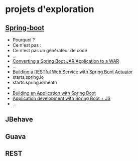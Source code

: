 # projets d'exploration

## [Spring-boot](http://projects.spring.io/spring-boot)
 - Pourquoi ?
 - Ce n'est pas :
  - Ce n'est pas un générateur de code
 - ...
- [Converting a Spring Boot JAR Application to a WAR](http://spring.io/guides/gs/convert-jar-to-war/)
 - ...
- [Building a RESTful Web Service with Spring Boot Actuator](http://spring.io/guides/gs/actuator-service/)
 - starts.spring.io
  - starts.spring.io/heath
  - ...
- [Building an Application with Spring Boot](http://spring.io/guides/gs/spring-boot/)
- [Application development with Spring Boot + JS](http://spring.io/guides/gs/spring-boot-cli-and-js/)
- ...

















## JBehave

## Guava

## REST

